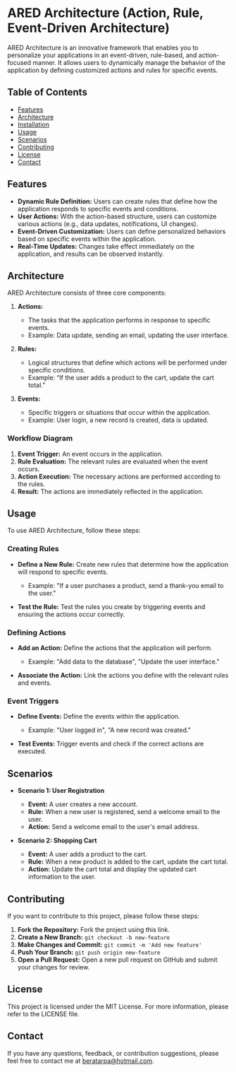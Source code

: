 # ARED Architecture (Action, Rule, Event-Driven Architecture)

ARED Architecture is an innovative framework that enables you to personalize your applications in an event-driven, rule-based, and action-focused manner. It allows users to dynamically manage the behavior of the application by defining customized actions and rules for specific events.

## Table of Contents

- [Features](#features)
- [Architecture](#architecture)
- [Installation](#installation)
- [Usage](#usage)
- [Scenarios](#scenarios)
- [Contributing](#contributing)
- [License](#license)
- [Contact](#contact)

## Features

- **Dynamic Rule Definition:** Users can create rules that define how the application responds to specific events and conditions.
- **User Actions:** With the action-based structure, users can customize various actions (e.g., data updates, notifications, UI changes).
- **Event-Driven Customization:** Users can define personalized behaviors based on specific events within the application.
- **Real-Time Updates:** Changes take effect immediately on the application, and results can be observed instantly.

## Architecture

ARED Architecture consists of three core components:

1. **Actions:**
   - The tasks that the application performs in response to specific events.
   - Example: Data update, sending an email, updating the user interface.

2. **Rules:**
   - Logical structures that define which actions will be performed under specific conditions.
   - Example: “If the user adds a product to the cart, update the cart total.”

3. **Events:**
   - Specific triggers or situations that occur within the application.
   - Example: User login, a new record is created, data is updated.

### Workflow Diagram

1. **Event Trigger:** An event occurs in the application.
2. **Rule Evaluation:** The relevant rules are evaluated when the event occurs.
3. **Action Execution:** The necessary actions are performed according to the rules.
4. **Result:** The actions are immediately reflected in the application.

## Usage

To use ARED Architecture, follow these steps:

### Creating Rules

- **Define a New Rule:** Create new rules that determine how the application will respond to specific events.
  - Example: "If a user purchases a product, send a thank-you email to the user."

- **Test the Rule:** Test the rules you create by triggering events and ensuring the actions occur correctly.

### Defining Actions

- **Add an Action:** Define the actions that the application will perform.
  - Example: "Add data to the database", "Update the user interface."

- **Associate the Action:** Link the actions you define with the relevant rules and events.

### Event Triggers

- **Define Events:** Define the events within the application.
  - Example: "User logged in", "A new record was created."

- **Test Events:** Trigger events and check if the correct actions are executed.

## Scenarios

- **Scenario 1: User Registration**
  - **Event:** A user creates a new account.
  - **Rule:** When a new user is registered, send a welcome email to the user.
  - **Action:** Send a welcome email to the user's email address.

- **Scenario 2: Shopping Cart**
  - **Event:** A user adds a product to the cart.
  - **Rule:** When a new product is added to the cart, update the cart total.
  - **Action:** Update the cart total and display the updated cart information to the user.

## Contributing

If you want to contribute to this project, please follow these steps:

1. **Fork the Repository:** Fork the project using this link.
2. **Create a New Branch:** `git checkout -b new-feature`
3. **Make Changes and Commit:** `git commit -m 'Add new feature'`
4. **Push Your Branch:** `git push origin new-feature`
5. **Open a Pull Request:** Open a new pull request on GitHub and submit your changes for review.

## License

This project is licensed under the MIT License. For more information, please refer to the LICENSE file.

## Contact

If you have any questions, feedback, or contribution suggestions, please feel free to contact me at [beratarpa@hotmail.com](mailto:beratarpa@hotmail.com).
